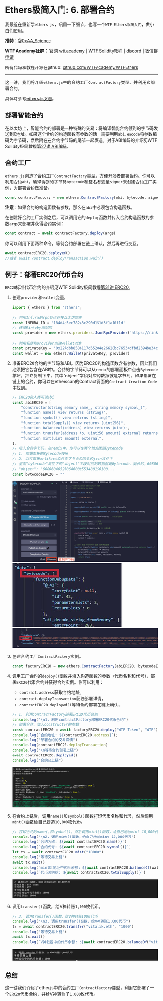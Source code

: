 # Ethers极简入门: 6. 部署合约

我最近在重新学`ethers.js`，巩固一下细节，也写一个`WTF Ethers极简入门`，供小白们使用。

**推特**：[@0xAA_Science](https://twitter.com/0xAA_Science)

**WTF Academy社群：** [官网 wtf.academy](https://wtf.academy) | [WTF Solidity教程](https://github.com/AmazingAng/WTFSolidity) | [discord](https://discord.wtf.academy) | [微信群申请](https://docs.google.com/forms/d/e/1FAIpQLSe4KGT8Sh6sJ7hedQRuIYirOoZK_85miz3dw7vA1-YjodgJ-A/viewform?usp=sf_link)

所有代码和教程开源在github: [github.com/WTFAcademy/WTFEthers](https://github.com/WTFAcademy/WTFEthers)

-----

这一讲，我们将介绍`ethers.js`中的合约工厂`ContractFactory`类型，并利用它部署合约。

具体可参考[ethers.js文档](https://docs.ethers.io/v5/api/contract/contract-factory)。

## 部署智能合约

在以太坊上，智能合约的部署是一种特殊的交易：将编译智能合约得到的字节码发送到0地址。如果这个合约的构造函数有参数的话，需要利用`abi.encode`将参数编码为字节码，然后附在在合约字节码的尾部一起发送。对于ABI编码的介绍见WTF Solidity极简教程[第27讲 ABI编码](https://github.com/AmazingAng/WTFSolidity/blob/main/27_ABIEncode/readme.md)。

## 合约工厂

`ethers.js`创造了合约工厂`ContractFactory`类型，方便开发者部署合约。你可以利用合约`abi`，编译得到的字节码`bytecode`和签名者变量`signer`来创建合约工厂实例，为部署合约做准备。

```js
const contractFactory = new ethers.ContractFactory(abi, bytecode, signer);
```
**注意**：如果合约的构造函数有参数，那么在`abi`中必须包含构造函数。

在创建好合约工厂实例之后，可以调用它的`deploy`函数并传入合约构造函数的参数`args`来部署并获得合约实例：
```js
const contract = await contractFactory.deploy(args)
```

你可以利用下面两种命令，等待合约部署在链上确认，然后再进行交互。
```js
await contractERC20.deployed()
//或者 await contract.deployTransaction.wait()
```

## 例子：部署ERC20代币合约

`ERC20`标准代币合约的介绍见WTF Solidity极简教程[第31讲 ERC20](https://github.com/AmazingAng/WTFSolidity/blob/main/31_ERC20/readme.md)。

1. 创建`provider`和`wallet`变量。
    ```js
    import { ethers } from "ethers";

    // 利用Infura的rpc节点连接以太坊网络
    const INFURA_ID = '184d4c5ec78243c290d151d3f1a10f1d'
    // 连接Rinkeby测试网
    const provider = new ethers.providers.JsonRpcProvider(`https://rinkeby.infura.io/v3/${INFURA_ID}`)

    // 利用私钥和provider创建wallet对象
    const privateKey = '0x227dbb8586117d55284e26620bc76534dfbd2394be34cf4a09cb775d593b6f2b'
    const wallet = new ethers.Wallet(privateKey, provider)
    ```

2. 准备ERC20合约的字节码和ABI。因为ERC20的构造函数含有参数，因此我们必须把它包含在ABI中。合约的字节码可以从`remix`的部署面板中点击`Bytecode`按钮，把它复制下来，其中"object"字段对应的数据就是字节码。如果部署在链上的合约，你可以在etherscan的Contract页面的`Contract Creation Code`中找到。

    ```js
    // ERC20的人类可读abi
    const abiERC20 = [
        "constructor(string memory name_, string memory symbol_)",
        "function name() view returns (string)",
        "function symbol() view returns (string)",
        "function totalSupply() view returns (uint256)",
        "function balanceOf(address) view returns (uint)",
        "function transfer(address to, uint256 amount) external returns (bool)",
        "function mint(uint amount) external",
    ];
    // 填入合约字节码，在remix中，你可以在两个地方找到Bytecode
    // 1. 部署面板的Bytecode按钮
    // 2. 文件面板artifact文件夹下与合约同名的json文件中
    // 里面"bytecode"属性下的"object"字段对应的数据就是Bytecode，挺长的，608060起始
    // "object": "608060405260646000553480156100...
    const bytecodeERC20 = ""
    ```

    ![Remix中获取字节码](img/6-1.png)
    ![json](img/json.jpg)
    ![object](img/object.jpg)

3. 创建合约工厂`ContractFactory`实例。

    ```js
    const factoryERC20 = new ethers.ContractFactory(abiERC20, bytecodeERC20, wallet);
    ```

4. 调用工厂合约的`deploy()`函数并填入构造函数的参数（代币名称和代号），部署`ERC20`代币合约并获得合约实例。你可以利用：
    - `contract.address`获取合约地址，
    - `contract.deployTransaction`获取部署详情，
    - `contractERC20.deployed()`等待合约部署在链上确认。

    ```js
    // 1. 利用contractFactory部署ERC20代币合约
    console.log("\n1. 利用contractFactory部署ERC20代币合约")
    // 部署合约，填入constructor的参数
    const contractERC20 = await factoryERC20.deploy("WTF Token", "WTF")
    console.log(`合约地址: ${contractERC20.address}`);
    console.log("部署合约的交易详情")
    console.log(contractERC20.deployTransaction)
    console.log("\n等待合约部署上链")
    await contractERC20.deployed()
    console.log("合约已上链")
    ```

    ![部署合约](img/6-2.png)

5. 在合约上链后，调用`name()`和`symbol()`函数打印代币名称和代号，然后调用`mint()`函数给自己铸造`10,000`枚代币。

    ```js
    // 打印合约的name()和symbol()，然后调用mint()函数，给自己地址mint 10,000代币
    console.log("\n2. 调用mint()函数，给自己地址mint 10,000代币")
    console.log(`合约名称: ${await contractERC20.name()}`)
    console.log(`合约代号: ${await contractERC20.symbol()}`)
    let tx = await contractERC20.mint("10000")
    console.log("等待交易上链")
    await tx.wait()
    console.log(`mint后地址中代币余额: ${await contractERC20.balanceOf(wallet.address)}`)
    console.log(`代币总供给: ${await contractERC20.totalSupply()}`)
    ```
    ![铸造代币](img/6-3.png)

6. 调用`transfer()`函数，给V神转账`1,000`枚代币。

    ```js
    // 3. 调用transfer()函数，给V神转账1000代币
    console.log("\n3. 调用transfer()函数，给V神转账1,000代币")
    tx = await contractERC20.transfer("vitalik.eth", "1000")
    console.log("等待交易上链")
    await tx.wait()
    console.log(`V神钱包中的代币余额: ${await contractERC20.balanceOf("vitalik.eth")}`)
    ```

    ![转账](img/6-4.png)

## 总结

这一讲我们介绍了ether.js中的合约工厂`ContractFactory`类型，利用它部署了一个`ERC20`代币合约，并给V神转账了`1,000`枚代币。
